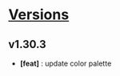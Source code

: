 # [Versions](https://github.com/Tracktor/design-system/releases)

## v1.30.3
- **[feat]** : update color palette
